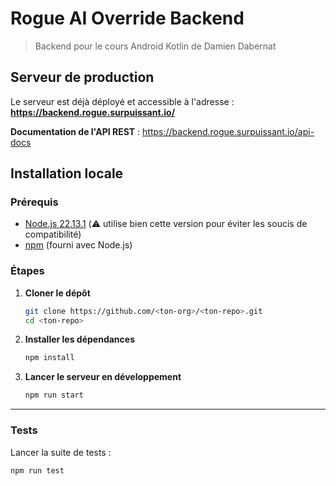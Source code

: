 # Rogue AI Override Backend
> Backend pour le cours Android Kotlin de Damien Dabernat

## Serveur de production

Le serveur est déjà déployé et accessible à l'adresse :
**https://backend.rogue.surpuissant.io/**

**Documentation de l'API REST** : https://backend.rogue.surpuissant.io/api-docs

## Installation locale

### Prérequis
- [Node.js 22.13.1](https://nodejs.org/) (⚠️ utilise bien cette version pour éviter les soucis de compatibilité)
- [npm](https://www.npmjs.com/) (fourni avec Node.js)

### Étapes

1. **Cloner le dépôt**
   ```bash
   git clone https://github.com/<ton-org>/<ton-repo>.git
   cd <ton-repo>
   ```

2. **Installer les dépendances**
   ```bash
   npm install
   ```

3. **Lancer le serveur en développement**
   ```bash
   npm run start
   ```

---

### Tests

Lancer la suite de tests :

```bash
npm run test
```